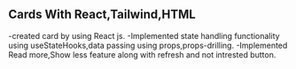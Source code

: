 ## Cards With React,Tailwind,HTML

-created card by using React js.
-Implemented state handling functionality using useStateHooks,data passing using props,props-drilling.
-Implemented Read more,Show less feature along with refresh and not intrested button.
